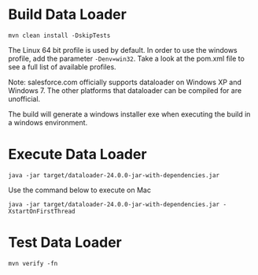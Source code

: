 # Build Data Loader

    mvn clean install -DskipTests
    
The Linux 64 bit profile is used by default.  In order to use the windows profile, add the parameter <code>-Denv=win32</code>.  Take a look at the pom.xml file to see a full list of available profiles.

Note: salesforce.com officially supports dataloader on Windows XP and Windows 7.  The other platforms that dataloader can be compiled for are unofficial.

The build will generate a windows installer exe when executing the build in a windows environment.
    
# Execute Data Loader

    java -jar target/dataloader-24.0.0-jar-with-dependencies.jar
    
Use the command below to execute on Mac

    java -jar target/dataloader-24.0.0-jar-with-dependencies.jar -XstartOnFirstThread

# Test Data Loader

    mvn verify -fn
